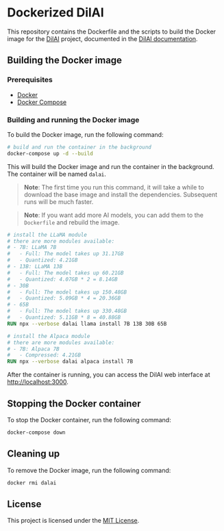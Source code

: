 # Dockerized DilAI

This repository contains the Dockerfile and the scripts to build the Docker image for the [DilAI](https://github.com/cocktailpeanut/dalai) project, documented in the [DilAI documentation](https://cocktailpeanut.github.io/dalai/).

## Building the Docker image

### Prerequisites

- [Docker](https://docs.docker.com/get-docker/)
- [Docker Compose](https://docs.docker.com/compose/install/)

### Building and running the Docker image

To build the Docker image, run the following command:

```bash
# build and run the container in the background
docker-compose up -d --build
```

This will build the Docker image and run the container in the background. The container will be named `dalai`.

> **Note**: The first time you run this command, it will take a while to download the base image and install the dependencies. Subsequent runs will be much faster.

> **Note**: If you want add more AI models, you can add them to the `Dockerfile` and rebuild the image.

```dockerfile
# install the LLaMA module
# there are more modules available:
# - 7B: LLaMA 7B
#   - Full: The model takes up 31.17GB
#   - Quantized: 4.21GB
# - 13B: LLaMA 13B
#   - Full: The model takes up 60.21GB
#   - Quantized: 4.07GB * 2 = 8.14GB
# - 30B
#   - Full: The model takes up 150.48GB
#   - Quantized: 5.09GB * 4 = 20.36GB
# - 65B
#   - Full: The model takes up 330.48GB
#   - Quantized: 5.11GB * 8 = 40.88GB
RUN npx --verbose dalai llama install 7B 13B 30B 65B

# install the Alpaca module
# there are more modules available:
# - 7B: Alpaca 7B
#   - Compressed: 4.21GB
RUN npx --verbose dalai alpaca install 7B
```

After the container is running, you can access the DilAI web interface at [http://localhost:3000](http://localhost:3000).

## Stopping the Docker container

To stop the Docker container, run the following command:

```bash
docker-compose down
```

## Cleaning up

To remove the Docker image, run the following command:

```bash
docker rmi dalai
```

## License

This project is licensed under the [MIT License](LICENSE).
